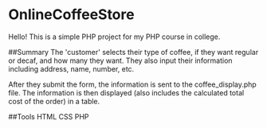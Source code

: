 # OnlineCoffeeStore
Hello!
This is a simple PHP project for my PHP course in college.

##Summary
The 'customer' selects their type of coffee,
if they want regular or decaf, and how many they want.
They also input their information including address, name,
number, etc.

After they submit the form, the information is sent to the coffee_display.php file.
The information is then displayed (also includes the calculated total cost of the order) in a table. 

##Tools
HTML
CSS
PHP
